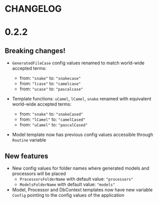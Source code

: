 # CHANGELOG

# 0.2.2

## Breaking changes!

- `GeneratedFileCase` config values renamed to match world-wide accepted terms:
  - from: `"snake"` to: `"snakecase"`
  - from: `"lcase"` to: `"camelcase"`
  - from: `"ucase"` to: `"pascalcase"`

- Template functions: `uCamel`, `lCamel`, `snake` renamed with equivalent world-wide accepted terms:
	- from: `"snake"` to: `"snakeCased"`
	- from: `"lCamel"` to: `"camelCased"`
	- from: `"uCamel"` to: `"pascalCased"`

- Model template now has previous config values accessible through `Routine` variable

## New features

- New config values for folder names where generated models and processors will be placed
  - `ProcessorsFolderName` with default value: `"processors"`
  - `ModelsFolderName` with default value: `"models"`
- Model, Processor and DbContext templates now have new variable `Config` pointing to the config values of the application
